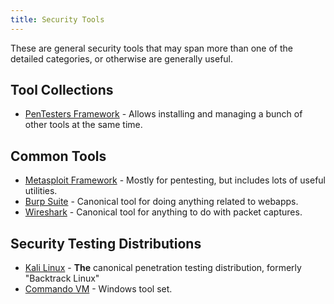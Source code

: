 ```yaml
---
title: Security Tools
---
```


These are general security tools that may span more than one of the detailed
categories, or otherwise are generally useful.

## Tool Collections ##

* [PenTesters Framework](https://github.com/trustedsec/ptf) - Allows installing
  and managing a bunch of other tools at the same time.

## Common Tools ##

* [Metasploit Framework](https://www.metasploit.com/) - Mostly for pentesting,
  but includes lots of useful utilities.
* [Burp Suite](https://portswigger.net/burp/) - Canonical tool for doing
  anything related to webapps.
* [Wireshark](https://www.wireshark.org) - Canonical tool for anything to do
  with packet captures.

## Security Testing Distributions ##

* [Kali Linux](https://www.kali.org/) - **The** canonical penetration testing
  distribution, formerly "Backtrack Linux"
* [Commando VM](https://www.fireeye.com/blog/threat-research/2019/03/commando-vm-windows-offensive-distribution.html) - Windows tool set.
